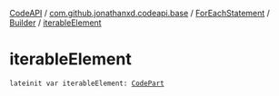 [CodeAPI](../../../index.md) / [com.github.jonathanxd.codeapi.base](../../index.md) / [ForEachStatement](../index.md) / [Builder](index.md) / [iterableElement](.)

# iterableElement

`lateinit var iterableElement: `[`CodePart`](../../../com.github.jonathanxd.codeapi/-code-part/index.md)